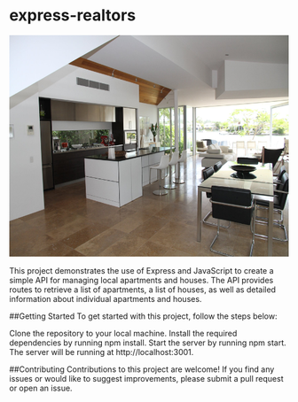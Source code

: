 # express-realtors

<img src="./pexels-photo-276554.jpeg" style="width: 700px; height: 400px;">

This project demonstrates the use of Express and JavaScript to create a simple API for managing local apartments and houses. The API provides routes to retrieve a list of apartments, a list of houses, as well as detailed information about individual apartments and houses.

##Getting Started
To get started with this project, follow the steps below:

Clone the repository to your local machine.
Install the required dependencies by running npm install.
Start the server by running npm start.
The server will be running at http://localhost:3001.

##Contributing
Contributions to this project are welcome! If you find any issues or would like to suggest improvements, please submit a pull request or open an issue.